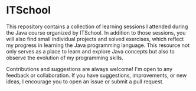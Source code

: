 # ITSchool

  This repository contains a collection of learning sessions I attended during the Java course organized by ITSchool. In addition to those sessions, you will also
find small individual projects and solved exercises, which reflect my progress in learning the Java programming language. This resource not only serves as a place
to learn and explore Java concepts but also to observe the evolution of my programming skills.

  Contributions and suggestions are always welcome! I'm open to any feedback or collaboration. If you have suggestions, improvements, or new ideas, I encourage you
to open an issue or submit a pull request.

